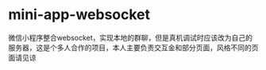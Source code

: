 # mini-app-websocket
微信小程序整合websocket，实现本地的群聊，但是真机调试时应该改为自己的服务器，这是个多人合作的项目，本人主要负责交互金和部分页面，风格不同的页面请见谅
